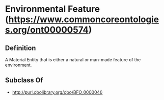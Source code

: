 # Environmental Feature (https://www.commoncoreontologies.org/ont00000574)

## Definition
A Material Entity that is either a natural or man-made feature of the environment.

## Subclass Of
- http://purl.obolibrary.org/obo/BFO_0000040

